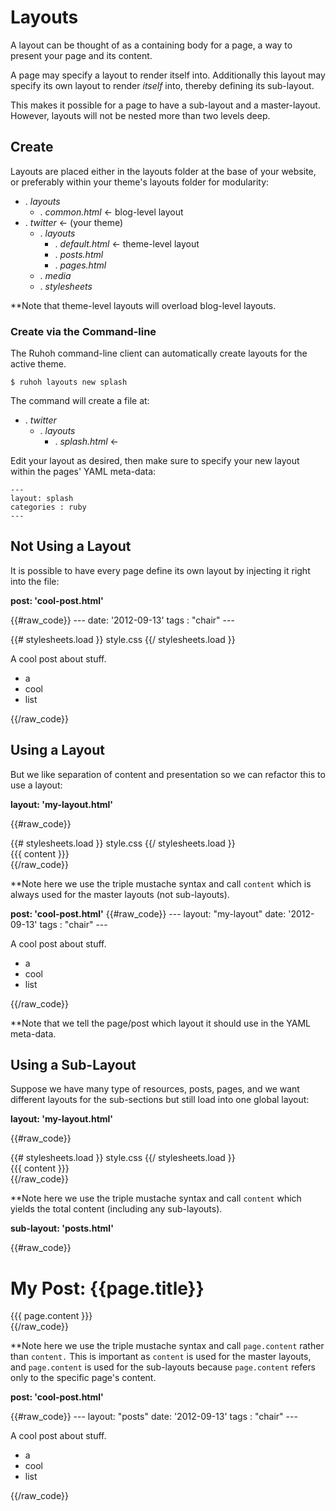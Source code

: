 
# Layouts

A layout can be thought of as a containing body for a page, a way to present your page and its content.

A page may specify a layout to render itself into. Additionally this layout may specify its own layout to render _itself_ into, thereby defining its sub-layout.

This makes it possible for a page to have a sub-layout and a master-layout. However, layouts will not be nested more than two levels deep.

## Create

Layouts are placed either in the layouts folder at the base of your website, or preferably within your theme's layouts folder for modularity:

<ul class="folder-tree">
  <li class="endpoint">
    <span class="ui-silk inline ui-silk-folder">.</span> <em>layouts</em>
    <ul>
      <li><span class="ui-silk inline ui-silk-page-white-text">.</span> <em>common.html</em> &larr; blog-level layout</li>
    </ul>
  </li>
  <li class="endpoint">
    <span class="ui-silk inline ui-silk-folder">.</span> <em>twitter</em> &larr; (your theme)
    <ul>
      <li>
        <span class="ui-silk inline ui-silk-folder">.</span> <em>layouts</em>
        <ul>
          <li><span class="ui-silk inline ui-silk-page-white-text">.</span> <em>default.html</em> &larr; theme-level layout</li>
          <li><span class="ui-silk inline ui-silk-page-white-text">.</span> <em>posts.html</em></li>
          <li><span class="ui-silk inline ui-silk-page-white-text">.</span> <em>pages.html</em></li>
        </ul>
      </li>
      <li><span class="ui-silk inline ui-silk-folder">.</span> <em>media</em></li>
      <li><span class="ui-silk inline ui-silk-folder">.</span> <em>stylesheets</em></li>
    </ul> 
  </li>
</ul>

**Note that theme-level layouts will overload blog-level layouts.


### Create via the Command-line

The Ruhoh command-line client can automatically create layouts for the active theme.

    $ ruhoh layouts new splash

The command will create a file at:

<ul class="folder-tree">
  <li><span class="ui-silk inline ui-silk-folder">.</span> <em>twitter</em>
    <ul>
      <li><span class="ui-silk inline ui-silk-folder">.</span> <em>layouts</em>
        <ul>
          <li><span class="ui-silk inline ui-silk-page-white-text">.</span> <em>splash.html</em> &larr;</li>
        </ul>
      </li>
    </ul>
  </li>
</ul>

Edit your layout as desired, then make sure to specify your new layout within the pages' YAML meta-data:

    ---
    layout: splash
    categories : ruby
    ---


## Not Using a Layout

It is possible to have every page define its own layout by injecting it right into the file:

**post: 'cool-post.html'**

{{#raw_code}}
&#045;&#045;&#045;
date: '2012-09-13'
tags : "chair"
&#045;&#045;&#045;

<!DOCTYPE html>
<html lang="en">
  <head>
    <meta charset="utf-8">
    <title>{{ page.title }}</title>
    {{# stylesheets.load }}
      style.css
    {{/ stylesheets.load }}
  </head>
  <body>
      <div class="content">
        <p>A cool post about stuff.</p>
        <ul>
          <li>a</li>
          <li>cool</li>
          <li>list</li>
        </ul>
      </div>
  </body>
</html>
{{/raw_code}}


## Using a Layout

But we like separation of content and presentation so we can refactor this to use a layout:

**layout: 'my-layout.html'**

{{#raw_code}}
<!DOCTYPE html>
<html lang="en">
  <head>
    <meta charset="utf-8">
    <title>{{ page.title }}</title>
    {{# stylesheets.load }}
      style.css
    {{/ stylesheets.load }}
  </head>
  <body>
    <div class="content">
      {{{ content }}}
    </div>
  </body>
</html>
{{/raw_code}}

**Note here we use the triple mustache syntax and call `content` which is always used for the master layouts (not sub-layouts).

**post: 'cool-post.html'**
{{#raw_code}}
&#045;&#045;&#045;
layout: "my-layout"
date: '2012-09-13'
tags : "chair"
&#045;&#045;&#045;

<p>A cool post about stuff.</p>
<ul>
  <li>a</li>
  <li>cool</li>
  <li>list</li>
</ul>
{{/raw_code}}

**Note that we tell the page/post which layout it should use in the YAML meta-data.

## Using a Sub-Layout

Suppose we have many type of resources, posts, pages, and we want different layouts for the sub-sections but still load into one global layout:

**layout: 'my-layout.html'**

{{#raw_code}}
<!DOCTYPE html>
<html lang="en">
  <head>
    <meta charset="utf-8">
    <title>{{ page.title }}</title>
    {{# stylesheets.load }}
      style.css
    {{/ stylesheets.load }}
  </head>
  <body>
    <div class="content">
      {{{ content }}}
    </div>
  </body>
</html>
{{/raw_code}}

**Note here we use the triple mustache syntax and call `content` which yields the total content (including any sub-layouts).

**sub-layout: 'posts.html'**

{{#raw_code}}
<h1>My Post: {{page.title}}</h1>
<div class="inner post-body">
  {{{ page.content }}}
</div>
{{/raw_code}}

**Note here we use the triple mustache syntax and call `page.content` rather than `content.`
This is important as `content` is used for the master layouts, and `page.content` is used for the sub-layouts because `page.content` refers only to the specific page's content.

**post: 'cool-post.html'**

{{#raw_code}}
&#045;&#045;&#045;
layout: "posts"
date: '2012-09-13'
tags : "chair"
&#045;&#045;&#045;

<p>A cool post about stuff.</p>
<ul>
  <li>a</li>
  <li>cool</li>
  <li>list</li>
</ul>
{{/raw_code}}





